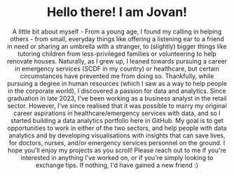 <h1 align="center">
Hello there! I am Jovan!
</h1>

<p align ="center">
        A little bit about myself - From a young age, I found my calling in helping others - from small, everyday things like offering a listening ear to a friend in need or sharing an umbrella with a stranger, to (slightly) bigger things like tutoring children from less-privileged families or volunteering to help renovate houses. Naturally, as I grew up, I leaned towards pursuing a career in emergency services (SCDF in my country) or healthcare, but certain circumstances have prevented me from doing so. 
        Thankfully, while pursuing a degree in human resources (which I saw as a way to help people in the corporate world), I discovered a passion for data and analytics. Since graduation in late 2023, I've been working as a business analyst in the retail sector. However, I've since realised that it was possible to marry my original career aspirations in healthcare/emergency services with data, and so I started building a data analytics portfolio here in GitHub. My goal is to get opportunities to work in either of the two sectors, and help people with data analytics and by developing visualisations with insights that can save lives, for doctors, nurses, and/or emergency services personnel on the ground. 
        I hope you'll enjoy my projects as you scroll! Please reach out to me if you're interested in anything I've worked on, or if you're simply looking to exchange tips. If nothing, I'd have gained a new friend :)  
</p>
